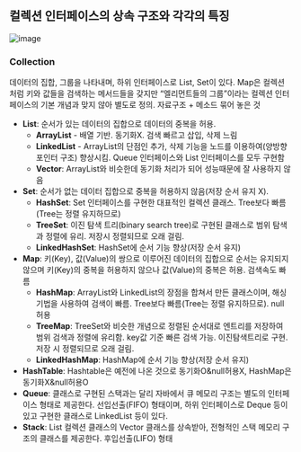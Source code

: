 ## 컬렉션 인터페이스의 상속 구조와 각각의 특징

![image](https://user-images.githubusercontent.com/70561950/175332297-2a9cb378-dcbc-488d-b73b-9d61fe268e29.png)

### Collection
데이터의 집합, 그룹을 나타내며, 하위 인터페이스로 List, Set이 있다. Map은 컬렉션 처럼 키와 값들을 검색하는 메서드들을 갖지만 “엘리먼트들의 그룹”이라는 컬렉션 인터페이스의 기본 개념과 맞지 않아 별도로 정의. 자료구조 + 메소드 묶어 놓은 것
- **List**: 순서가 있는 데이터의 집합으로 데이터의 중복을 허용.
    - **ArrayList** - 배열 기반. 동기화X. 검색 빠르고 삽입, 삭제 느림
    - **LinkedList** - ArrayList의 단점인 추가, 삭제 기능을 노드를 이용하여(양방향 포인터 구조) 향상시킴. Queue 인터페이스와 List 인터페이스를 모두 구현함
    - **Vector**: ArrayList와 비슷한데 동기화 처리가 되어 성능때문에 잘 사용하지 않음
- **Set**: 순서가 없는 데이터 집합으로 중복을 허용하지 않음(저장 순서 유지 X).
    - **HashSet**: Set 인터페이스를 구현한 대표적인 컬렉션 클래스. Tree보다 빠름(Tree는 정렬 유지하므로)
    - **TreeSet**: 이진 탐색 트리(binary search tree)로 구현된 클래스로 범위 탐색과 정렬에 유리. 저장시 정렬되므로 오래 걸림.
    - **LinkedHashSet**: HashSet에 순서 기능 향상(저장 순서 유지)
- **Map**: 키(Key), 값(Value)의 쌍으로 이루어진 데이터의 집합으로 순서는 유지되지 않으며 키(Key)의 중복을 허용하지 않으나 값(Value)의 중복은 허용. 검색속도 빠름
    - **HashMap**: ArrayList와 LinkedList의 장점을 합쳐서 만든 클래스이며, 해싱 기법을 사용하여 검색이 빠름. Tree보다 빠름(Tree는 정렬 유지하므로). null 허용
    - **TreeMap**: TreeSet와 비슷한 개념으로 정렬된 순서대로 엔트리를 저장하여 범위 검색과 정렬에 유리함. key값 기준 빠른 검색 가능. 이진탐색트리로 구현. 저장 시 정렬되므로 오래 걸림.
    - **LinkedHashMap**: HashMap에 순서 기능 향상(저장 순서 유지)
- **HashTable**: Hashtable은 예전에 나온 것으로 동기화O&null허용X, HashMap은 동기화X&null허용O
- **Queue**: 클래스로 구현된 스택과는 달리 자바에서 큐 메모리 구조는 별도의 인터페이스 형태로 제공한다. 선입선출(FIFO) 형태이며, 하위 인터페이스로 Deque 등이 있고 구현한 클래스로 LinkedList 등이 있다.
- **Stack**: List 컬렉션 클래스의 Vector 클래스를 상속받아, 전형적인 스택 메모리 구조의 클래스를 제공한다. 후입선출(LIFO) 형태
